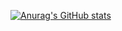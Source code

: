 [![Anurag's GitHub stats](https://github-readme-stats.vercel.app/api?username=haoyu2022&show_icons=true&theme=synthwave)](https://camo.githubusercontent.com/1bc8083ec6a6451c41fbdf6c341dcfffcbae51686f09f6e8f733cba3d6b3e2f0/68747470733a2f2f6769746875622d726561646d652d73746174732e76657263656c2e6170702f6170693f757365726e616d653d68616f797532303232)
